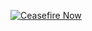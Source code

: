 [![Ceasefire Now](https://badge.techforpalestine.org/ceasefire-now)](https://techforpalestine.org/learn-more)
